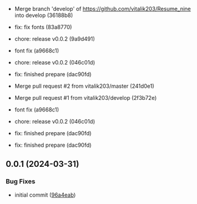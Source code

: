 

* Merge branch 'develop' of https://github.com/vitalik203/Resume_nine into develop (36188b8)
* fix: fix fonts (83a8770)
* chore: release v0.0.2 (9a9d491)
* font fix (a9668c1)
* chore: release v0.0.2 (046c01d)
* fix: finished prepare (dac90fd)
* Merge pull request #2 from vitalik203/master (241d0e1)
* Merge pull request #1 from vitalik203/develop (2f3b72e)

* font fix (a9668c1)
* chore: release v0.0.2 (046c01d)
* fix: finished prepare (dac90fd)

* fix: finished prepare (dac90fd)

## 0.0.1 (2024-03-31)


### Bug Fixes

* initial commit ([96a4eab](https://github.com/nick-devs/001-add-a-changelog-to-any-project/commit/96a4eab5a88e7950319ad7d1f2d9e9f199de49c2))
